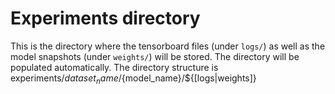 # Experiments directory

This is the directory where the tensorboard files (under `logs/`) as well as the model snapshots (under `weights/`) will be stored.
The directory will be populated automatically. The directory structure is experiments/${dataset_name}/${model_name}/${[logs|weights]}
